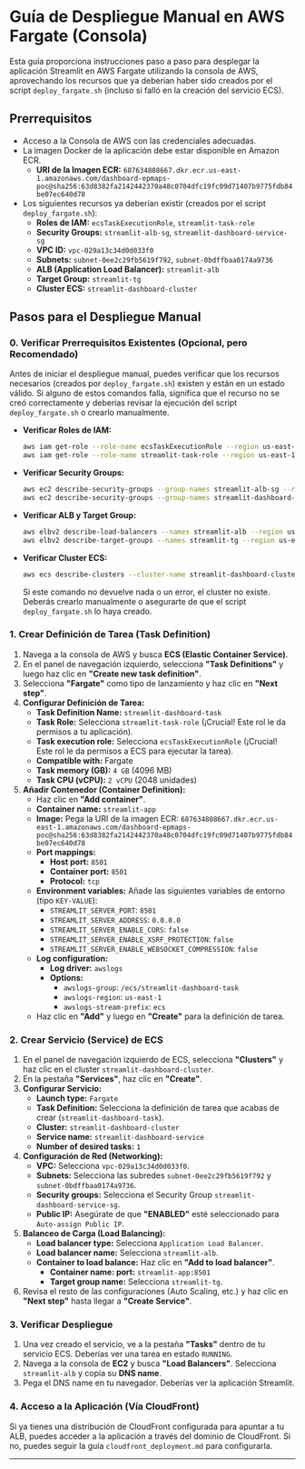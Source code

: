 # Guía de Despliegue Manual en AWS Fargate (Consola)

Esta guía proporciona instrucciones paso a paso para desplegar la aplicación Streamlit en AWS Fargate utilizando la consola de AWS, aprovechando los recursos que ya deberían haber sido creados por el script `deploy_fargate.sh` (incluso si falló en la creación del servicio ECS).

## Prerrequisitos

*   Acceso a la Consola de AWS con las credenciales adecuadas.
*   La imagen Docker de la aplicación debe estar disponible en Amazon ECR.
    *   **URI de la Imagen ECR:** `687634808667.dkr.ecr.us-east-1.amazonaws.com/dashboard-epmaps-poc@sha256:63d8382fa2142442370a48c0704dfc19fc09d71407b9775fdb84be07ec640d78`
*   Los siguientes recursos ya deberían existir (creados por el script `deploy_fargate.sh`):
    *   **Roles de IAM:** `ecsTaskExecutionRole`, `streamlit-task-role`
    *   **Security Groups:** `streamlit-alb-sg`, `streamlit-dashboard-service-sg`
    *   **VPC ID:** `vpc-029a13c34d0d033f0`
    *   **Subnets:** `subnet-0ee2c29fb5619f792`, `subnet-0bdffbaa0174a9736`
    *   **ALB (Application Load Balancer):** `streamlit-alb`
    *   **Target Group:** `streamlit-tg`
    *   **Cluster ECS:** `streamlit-dashboard-cluster`

## Pasos para el Despliegue Manual

### 0. Verificar Prerrequisitos Existentes (Opcional, pero Recomendado)

Antes de iniciar el despliegue manual, puedes verificar que los recursos necesarios (creados por `deploy_fargate.sh`) existen y están en un estado válido. Si alguno de estos comandos falla, significa que el recurso no se creó correctamente y deberías revisar la ejecución del script `deploy_fargate.sh` o crearlo manualmente.

*   **Verificar Roles de IAM:**
    ```bash
    aws iam get-role --role-name ecsTaskExecutionRole --region us-east-1
    aws iam get-role --role-name streamlit-task-role --region us-east-1
    ```
*   **Verificar Security Groups:**
    ```bash
    aws ec2 describe-security-groups --group-names streamlit-alb-sg --region us-east-1
    aws ec2 describe-security-groups --group-names streamlit-dashboard-service-sg --region us-east-1
    ```
*   **Verificar ALB y Target Group:**
    ```bash
    aws elbv2 describe-load-balancers --names streamlit-alb --region us-east-1
    aws elbv2 describe-target-groups --names streamlit-tg --region us-east-1
    ```
*   **Verificar Cluster ECS:**
    ```bash
    aws ecs describe-clusters --cluster-name streamlit-dashboard-cluster --query "clusters[0].clusterArn" --output text --region us-east-1
    ```
    Si este comando no devuelve nada o un error, el cluster no existe. Deberás crearlo manualmente o asegurarte de que el script `deploy_fargate.sh` lo haya creado.

### 1. Crear Definición de Tarea (Task Definition)

1.  Navega a la consola de AWS y busca **ECS (Elastic Container Service)**.
2.  En el panel de navegación izquierdo, selecciona **"Task Definitions"** y luego haz clic en **"Create new task definition"**.
3.  Selecciona **"Fargate"** como tipo de lanzamiento y haz clic en **"Next step"**.
4.  **Configurar Definición de Tarea:**
    *   **Task Definition Name:** `streamlit-dashboard-task`
    *   **Task Role:** Selecciona `streamlit-task-role` (¡Crucial! Este rol le da permisos a tu aplicación).
    *   **Task execution role:** Selecciona `ecsTaskExecutionRole` (¡Crucial! Este rol le da permisos a ECS para ejecutar la tarea).
    *   **Compatible with:** Fargate
    *   **Task memory (GB):** `4 GB` (4096 MB)
    *   **Task CPU (vCPU):** `2 vCPU` (2048 unidades)
5.  **Añadir Contenedor (Container Definition):**
    *   Haz clic en **"Add container"**.
    *   **Container name:** `streamlit-app`
    *   **Image:** Pega la URI de la imagen ECR: `687634808667.dkr.ecr.us-east-1.amazonaws.com/dashboard-epmaps-poc@sha256:63d8382fa2142442370a48c0704dfc19fc09d71407b9775fdb84be07ec640d78`
    *   **Port mappings:**
        *   **Host port:** `8501`
        *   **Container port:** `8501`
        *   **Protocol:** `tcp`
    *   **Environment variables:** Añade las siguientes variables de entorno (tipo `KEY-VALUE`):
        *   `STREAMLIT_SERVER_PORT`: `8501`
        *   `STREAMLIT_SERVER_ADDRESS`: `0.0.0.0`
        *   `STREAMLIT_SERVER_ENABLE_CORS`: `false`
        *   `STREAMLIT_SERVER_ENABLE_XSRF_PROTECTION`: `false`
        *   `STREAMLIT_SERVER_ENABLE_WEBSOCKET_COMPRESSION`: `false`
    *   **Log configuration:**
        *   **Log driver:** `awslogs`
        *   **Options:**
            *   `awslogs-group`: `/ecs/streamlit-dashboard-task`
            *   `awslogs-region`: `us-east-1`
            *   `awslogs-stream-prefix`: `ecs`
    *   Haz clic en **"Add"** y luego en **"Create"** para la definición de tarea.

### 2. Crear Servicio (Service) de ECS

1.  En el panel de navegación izquierdo de ECS, selecciona **"Clusters"** y haz clic en el cluster `streamlit-dashboard-cluster`.
2.  En la pestaña **"Services"**, haz clic en **"Create"**.
3.  **Configurar Servicio:**
    *   **Launch type:** `Fargate`
    *   **Task Definition:** Selecciona la definición de tarea que acabas de crear (`streamlit-dashboard-task`).
    *   **Cluster:** `streamlit-dashboard-cluster`
    *   **Service name:** `streamlit-dashboard-service`
    *   **Number of desired tasks:** `1`
4.  **Configuración de Red (Networking):**
    *   **VPC:** Selecciona `vpc-029a13c34d0d033f0`.
    *   **Subnets:** Selecciona las subredes `subnet-0ee2c29fb5619f792` y `subnet-0bdffbaa0174a9736`.
    *   **Security groups:** Selecciona el Security Group `streamlit-dashboard-service-sg`.
    *   **Public IP:** Asegúrate de que **"ENABLED"** esté seleccionado para `Auto-assign Public IP`.
5.  **Balanceo de Carga (Load Balancing):**
    *   **Load balancer type:** Selecciona `Application Load Balancer`.
    *   **Load balancer name:** Selecciona `streamlit-alb`.
    *   **Container to load balance:** Haz clic en **"Add to load balancer"**.
        *   **Container name: port:** `streamlit-app:8501`
        *   **Target group name:** Selecciona `streamlit-tg`.
6.  Revisa el resto de las configuraciones (Auto Scaling, etc.) y haz clic en **"Next step"** hasta llegar a **"Create Service"**.

### 3. Verificar Despliegue

1.  Una vez creado el servicio, ve a la pestaña **"Tasks"** dentro de tu servicio ECS. Deberías ver una tarea en estado `RUNNING`.
2.  Navega a la consola de **EC2** y busca **"Load Balancers"**. Selecciona `streamlit-alb` y copia su **DNS name**.
3.  Pega el DNS name en tu navegador. Deberías ver la aplicación Streamlit.

### 4. Acceso a la Aplicación (Vía CloudFront)

Si ya tienes una distribución de CloudFront configurada para apuntar a tu ALB, puedes acceder a la aplicación a través del dominio de CloudFront. Si no, puedes seguir la guía `cloudfront_deployment.md` para configurarla.

---
